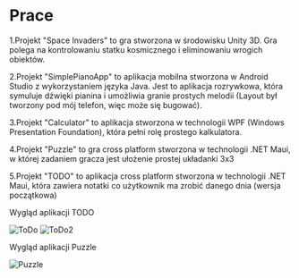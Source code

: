 # Prace

1.Projekt "Space Invaders" to gra stworzona w środowisku Unity 3D. Gra polega na kontrolowaniu statku kosmicznego i eliminowaniu wrogich obiektów.

2.Projekt "SimplePianoApp" to aplikacja mobilna stworzona w Android Studio z wykorzystaniem języka Java. Jest to aplikacja rozrywkowa, która symuluje dźwięki pianina i umożliwia granie prostych melodii (Layout był tworzony pod mój telefon, więc może się bugować).

3.Projekt "Calculator" to aplikacja stworzona w technologii WPF (Windows Presentation Foundation), która pełni rolę prostego kalkulatora.

4.Projekt "Puzzle" to gra cross platform stworzona w technologii .NET Maui, w której zadaniem gracza jest ułożenie prostej układanki 3x3

5.Projekt "TODO" to aplikacja cross platform stworzona w technologii .NET Maui, która zawiera notatki co użytkownik ma zrobić danego dnia (wersja początkowa)

Wygląd aplikacji TODO

![ToDo](https://github.com/janobbb/Prace/assets/126664594/6eba7b27-fba0-4540-9f17-bb71d06b1178)
![ToDo2](https://github.com/janobbb/Prace/assets/126664594/b9ed94cd-c1f0-41d6-a315-160944a133ac)


Wygląd aplikacji Puzzle


![Puzzle](https://github.com/janobbb/Prace/assets/126664594/a00613cb-5123-4014-a519-81f10f4fea5d)

